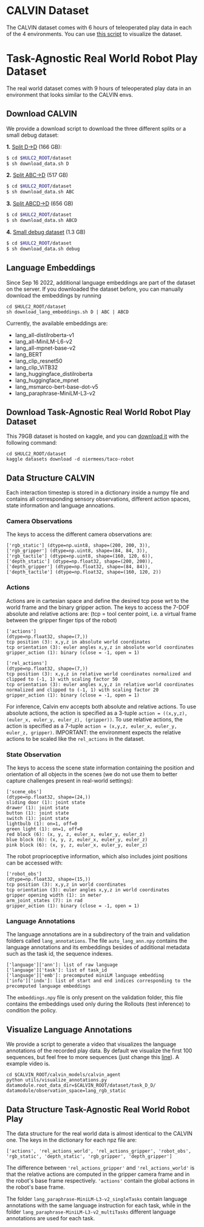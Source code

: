 # CALVIN Dataset
The CALVIN dataset comes with 6 hours of teleoperated play data in each of the 4 environments.
You can use [this script](scripts/visualize_dataset.py) to visualize the dataset.

# Task-Agnostic Real World Robot Play Dataset
The real world dataset comes with 9 hours of teleoperated play data in an environment that looks similar to the CALVIN envs.

## Download CALVIN

We provide a download script to download the three different splits or a small debug dataset:

**1.** [Split D->D](http://calvin.cs.uni-freiburg.de/dataset/task_D_D.zip) (166 GB):
```bash
$ cd $HULC2_ROOT/dataset
$ sh download_data.sh D
```
**2.** [Split ABC->D](http://calvin.cs.uni-freiburg.de/dataset/task_ABC_D.zip) (517 GB)
```bash
$ cd $HULC2_ROOT/dataset
$ sh download_data.sh ABC
```
**3.** [Split ABCD->D](http://calvin.cs.uni-freiburg.de/dataset/task_ABCD_D.zip) (656 GB)
```bash
$ cd $HULC2_ROOT/dataset
$ sh download_data.sh ABCD
```

**4.** [Small debug dataset](http://calvin.cs.uni-freiburg.de/dataset/calvin_debug_dataset.zip) (1.3 GB)
```bash
$ cd $HULC2_ROOT/dataset
$ sh download_data.sh debug
```

## Language Embeddings
Since Sep 16 2022, additional language embeddings are part of the dataset on the server. If you downloaded the dataset before,
you can manually download the embeddings by running
```
cd $HULC2_ROOT/dataset
sh download_lang_embeddings.sh D | ABC | ABCD
```
Currently, the available embeddings are:
- lang_all-distilroberta-v1
- lang_all-MiniLM-L6-v2
- lang_all-mpnet-base-v2
- lang_BERT
- lang_clip_resnet50
- lang_clip_ViTB32
- lang_huggingface_distilroberta
- lang_huggingface_mpnet
- lang_msmarco-bert-base-dot-v5
- lang_paraphrase-MiniLM-L3-v2

## Download Task-Agnostic Real World Robot Play Dataset
This 79GB dataset is hosted on kaggle, and you can [download it](https://www.kaggle.com/datasets/oiermees/taco-robot) with the following command:
```
cd $HULC2_ROOT/dataset
kaggle datasets download -d oiermees/taco-robot
```

## Data Structure CALVIN
Each interaction timestep is stored in a dictionary inside a numpy file and contains all corresponding sensory observations, different action spaces, state information and language annoations.
### Camera Observations
The keys to access the different camera observations are:
```
['rgb_static'] (dtype=np.uint8, shape=(200, 200, 3)),
['rgb_gripper'] (dtype=np.uint8, shape=(84, 84, 3)),
['rgb_tactile'] (dtype=np.uint8, shape=(160, 120, 6)),
['depth_static'] (dtype=np.float32, shape=(200, 200)),
['depth_gripper'] (dtype=np.float32, shape=(84, 84)),
['depth_tactile'] (dtype=np.float32, shape=(160, 120, 2))
```
### Actions
Actions are in cartesian space and define the desired tcp pose wrt to the world frame and the binary gripper action.
The keys to access the 7-DOF absolute and relative actions are:
(tcp = tool center point, i.e. a virtual frame between the gripper finger tips of the robot)
```
['actions']
(dtype=np.float32, shape=(7,))
tcp position (3): x,y,z in absolute world coordinates
tcp orientation (3): euler angles x,y,z in absolute world coordinates
gripper_action (1): binary (close = -1, open = 1)

['rel_actions']
(dtype=np.float32, shape=(7,))
tcp position (3): x,y,z in relative world coordinates normalized and clipped to (-1, 1) with scaling factor 50
tcp orientation (3): euler angles x,y,z in relative world coordinates normalized and clipped to (-1, 1) with scaling factor 20
gripper_action (1): binary (close = -1, open = 1)
```
For inference, Calvin env accepts both absolute and relative actions. To use absolute actions, the action is specified as a 3-tuple
`action = ((x,y,z), (euler_x, euler_y, euler_z), (gripper))`. To use relative actions, the action is specified as a
7-tuple `action = (x,y,z, euler_x, euler_y, euler_z, gripper)`. IMPORTANT: the environment expects the relative actions
to be scaled like the `rel_actions` in the dataset.

### State Observation
The keys to access the scene state information containing the position and orientation of all objects in the scenes
(we do not use them to better capture challenges present in real-world settings):
```
['scene_obs']
(dtype=np.float32, shape=(24,))
sliding door (1): joint state
drawer (1): joint state
button (1): joint state
switch (1): joint state
lightbulb (1): on=1, off=0
green light (1): on=1, off=0
red block (6): (x, y, z, euler_x, euler_y, euler_z)
blue block (6): (x, y, z, euler_x, euler_y, euler_z)
pink block (6): (x, y, z, euler_x, euler_y, euler_z)
```
The robot proprioceptive information, which also includes joint positions can be accessed with:
```
['robot_obs']
(dtype=np.float32, shape=(15,))
tcp position (3): x,y,z in world coordinates
tcp orientation (3): euler angles x,y,z in world coordinates
gripper opening width (1): in meter
arm_joint_states (7): in rad
gripper_action (1): binary (close = -1, open = 1)
```
### Language Annotations
The language annotations are in a subdirectory of the train and validation folders called `lang_annotations`.
The file `auto_lang_ann.npy` contains the language annotations and its embeddings besides of additional metadata such as the task id, the sequence indexes.
```
['language']['ann']: list of raw language
['language']['task']: list of task_id
['language']['emb']: precomputed miniLM language embedding
['info']['indx']: list of start and end indices corresponding to the precomputed language embeddings
```
The `embeddings.npy` file is only present on the validation folder, this file contains the embeddings used only during the Rollouts (test inference) to condition the policy.

## Visualize Language Annotations
We provide a script to generate a video that visualizes the language annotations of the recorded play data.
By default we visualize the first 100 sequences, but feel free to more sequences (just change this [line](https://github.com/mees/calvin/blob/main/calvin_models/calvin_agent/utils/visualize_annotations.py#L57)).
A example video is.
```
cd $CALVIN_ROOT/calvin_models/calvin_agent
python utils/visualize_annotations.py datamodule.root_data_dir=$CALVIN_ROOT/dataset/task_D_D/ datamodule/observation_space=lang_rgb_static
```

## Data Structure Task-Agnostic Real World Robot Play
The data structure for the real world data is almost identical to the CALVIN one.
The keys in the dictionary for each npz file are:
```
['actions', 'rel_actions_world', 'rel_actions_gripper', 'robot_obs', 'rgb_static', 'depth_static', 'rgb_gripper', 'depth_gripper']
```
The difference between `'rel_actions_gripper'` and `'rel_actions_world'` is that the relative actions are computed in the gripper camera frame and in the robot's base frame respectively. `'actions'` contain the global actions in the robot's base frame.

The folder `lang_paraphrase-MiniLM-L3-v2_singleTasks` contain language annotations with the same language instruction for each task, while in the folder `lang_paraphrase-MiniLM-L3-v2_multiTasks` different language annotations are used for each task.